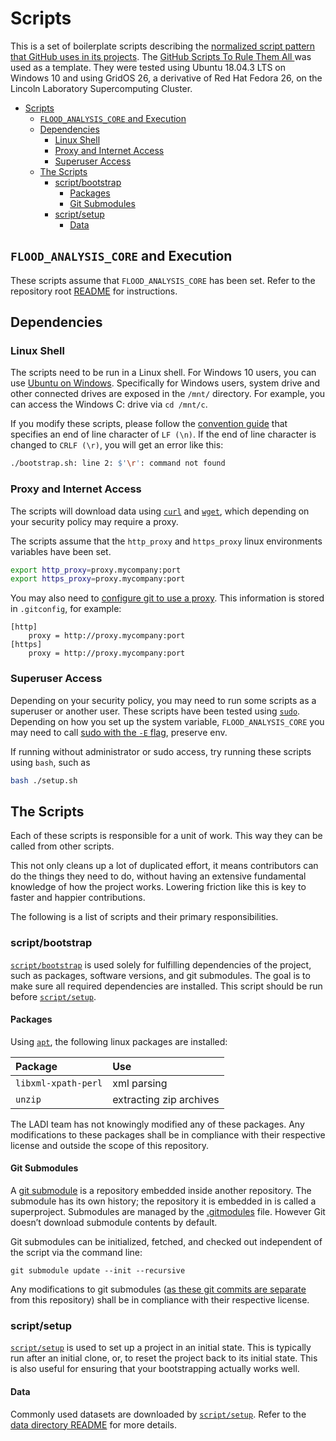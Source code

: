 # Scripts

This is a set of boilerplate scripts describing the [normalized script pattern that GitHub uses in its projects](https://github.blog/2015-06-30-scripts-to-rule-them-all/). The [GitHub Scripts To Rule Them All
](https://github.com/github/scripts-to-rule-them-all) was used as a template. They were tested using Ubuntu 18.04.3 LTS on Windows 10 and using GridOS 26, a derivative of Red Hat Fedora 26, on the Lincoln Laboratory Supercomputing Cluster.

- [Scripts](#scripts)
  - [`FLOOD_ANALYSIS_CORE` and Execution](#flood_analysis_core-and-execution)
  - [Dependencies](#dependencies)
    - [Linux Shell](#linux-shell)
    - [Proxy and Internet Access](#proxy-and-internet-access)
    - [Superuser Access](#superuser-access)
  - [The Scripts](#the-scripts)
    - [script/bootstrap](#scriptbootstrap)
      - [Packages](#packages)
      - [Git Submodules](#git-submodules)
    - [script/setup](#scriptsetup)
      - [Data](#data)

## `FLOOD_ANALYSIS_CORE` and Execution

These scripts assume that `FLOOD_ANALYSIS_CORE` has been set. Refer to the repository root [README](../README.md) for instructions.

## Dependencies

### Linux Shell

The scripts need to be run in a Linux shell. For Windows 10 users, you can use [Ubuntu on Windows](https://tutorials.ubuntu.com/tutorial/tutorial-ubuntu-on-windows#0). Specifically for Windows users, system drive and other connected drives are exposed in the `/mnt/` directory. For example, you can access the Windows C: drive via `cd /mnt/c`.

If you modify these scripts, please follow the [convention guide](https://github.com/Airspace-Encounter-Models/em-overview/blob/master/CONTRIBUTING.md#convention-guide) that specifies an end of line character of `LF (\n)`. If the end of line character is changed to `CRLF (\r)`, you will get an error like this:

```bash
./bootstrap.sh: line 2: $'\r': command not found
```

### Proxy and Internet Access

The scripts will download data using [`curl`](https://curl.haxx.se/docs/manpage.html) and [`wget`](https://manpages.ubuntu.com/manpages/trusty/man1/wget.1.html), which depending on your security policy may require a proxy.

The scripts assume that the `http_proxy` and `https_proxy` linux environments variables have been set.

```bash
export http_proxy=proxy.mycompany:port
export https_proxy=proxy.mycompany:port
```

You may also need to [configure git to use a proxy](https://stackoverflow.com/q/16067534). This information is stored in `.gitconfig`, for example:

```git
[http]
	proxy = http://proxy.mycompany:port
[https]
	proxy = http://proxy.mycompany:port
```

### Superuser Access

Depending on your security policy, you may need to run some scripts as a superuser or another user. These scripts have been tested using [`sudo`](https://manpages.ubuntu.com/manpages/disco/en/man8/sudo.8.html). Depending on how you set up the system variable, `FLOOD_ANALYSIS_CORE` you may need to call [sudo with the `-E` flag](https://stackoverflow.com/a/8633575/363829), preserve env.

If running without administrator or sudo access, try running these scripts using `bash`, such as 

```bash
bash ./setup.sh
```

## The Scripts

Each of these scripts is responsible for a unit of work. This way they can be called from other scripts.

This not only cleans up a lot of duplicated effort, it means contributors can do the things they need to do, without having an extensive fundamental knowledge of how the project works. Lowering friction like this is key to faster and happier contributions.

The following is a list of scripts and their primary responsibilities.

### script/bootstrap

[`script/bootstrap`][bootstrap] is used solely for fulfilling dependencies of the project, such as packages, software versions, and git submodules. The goal is to make sure all required dependencies are installed. This script should be run before
[`script/setup`][setup].

#### Packages

Using [`apt`](https://help.ubuntu.com/lts/serverguide/apt.html), the following linux packages are installed:

| Package        |  Use |
| :-------------| :--  |
`libxml-xpath-perl` | xml parsing
`unzip` | extracting zip archives

The LADI team has not knowingly modified any of these packages. Any modifications to these packages shall be in compliance with their respective license and outside the scope of this repository.

#### Git Submodules

A [git submodule](https://git-scm.com/book/en/v2/Git-Tools-Submodules) is a repository embedded inside another repository. The submodule has its own history; the repository it is embedded in is called a superproject. Submodules are managed by the [.gitmodules](../.gitmodules) file. However  Git doesn’t download submodule contents by default.

Git submodules can be initialized, fetched, and checked out independent of the script via the command line:

```git
git submodule update --init --recursive
```

Any modifications to git submodules ([as these git commits are separate](https://git-scm.com/book/en/v2/Git-Tools-Submodules) from this repository) shall be in compliance with their respective license.

### script/setup

[`script/setup`][setup] is used to set up a project in an initial state. This is typically run after an initial clone, or, to reset the project back to its initial state. This is also useful for ensuring that your bootstrapping actually works well.

#### Data

Commonly used datasets are downloaded by [`script/setup`][setup]. Refer to the [data directory README](../data/README.md) for more details.

<!--  NOT YET IMPLEMENTED BUT COMMENTED FOR FUTURE REFERENCE

### script/update

[`script/update`][update] is used to update the project after a fresh pull.

If you have not worked on the project for a while, running [`script/update`][update] after
a pull will ensure that everything inside the project is up to date and ready to work.

Typically, [`script/bootstrap`][bootstrap] is run inside this script. This is also a good
opportunity to run database migrations or any other things required to get the
state of the app into shape for the current version that is checked out.

### script/server

[`script/server`][server] is used to start the application.

For a web application, this might start up any extra processes that the 
application requires to run in addition to itself.

[`script/update`][update] should be called ahead of any application booting to ensure that
the application is up to date and can run appropriately.

### script/test

[`script/test`][test] is used to run the test suite of the application.

A good pattern to support is having an optional argument that is a file path.
This allows you to support running single tests.

Linting (i.e. rubocop, jshint, pmd, etc.) can also be considered a form of testing. These tend to run faster than tests, so put them towards the beginning of a [`script/test`][test] so it fails faster if there's a linting problem.

[`script/test`][test] should be called from [`script/cibuild`][cibuild], so it should handle
setting up the application appropriately based on the environment. For example,
if called in a development environment, it should probably call [`script/update`][update]
to always ensure that the application is up to date. If called from
[`script/cibuild`][cibuild], it should probably reset the application to a clean state.

### script/cibuild

[`script/cibuild`][cibuild] is used for your continuous integration server.
This script is typically only called from your CI server.

You should set up any specific things for your environment here before your tests
are run. Your test are run simply by calling [`script/test`][test].

### script/console

[`script/console`][console] is used to open a console for your application.

A good pattern to support is having an optional argument that is an environment
name, so you can connect to that environment's console.

You should configure and run anything that needs to happen to open a console for
the requested environment.

-->

<!-- Relative Links -->
[bootstrap]: bootstrap.sh
[setup]: setup.sh
[update]: update.sh
[server]: server.sh
[test]: test.sh
[cibuild]: cibuild.sh
[console]: console.sh
